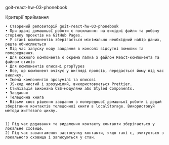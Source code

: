 goit-react-hw-03-phonebook

Критерії приймання

    • Створений репозиторій goit-react-hw-03-phonebook
    • При здачі домашньої роботи є посилання: на вихідні файли та робочу сторінку проектів на GitHub Pages.
    • У стані компонентів зберігається мінімально необхідний набір даних, решта обчислюється
    • Під час запуску коду завдання в консолі відсутні помилки та попередження.
    • Для кожного компонента є окрема папка з файлом React-компонента та файлом стилів
    • Для компонентів описані propTypes
    • Все, що компонент очікує у вигляді пропсів, передається йому під час виклику.
    • Імена компонентів зрозумілі та описові
    • JS-код чистий і зрозумілий, використовується Prettier.
    • Стилізація виконана CSS-модулями або Styled Components.
    • Завдання
    • Телефонна книга
    • Візьми своє рішення завдання з попередньої домашньої роботи і додай зберігання контактів телефонної книги в localStorage. Використовуй методи життєвого циклу.


    1) Під час додавання та видалення контакту контакти зберігаються у локальне сховище.
    2) Під час завантаження застосунку контакти, якщо такі є, зчитуються з локального сховища і записуються у стан.
